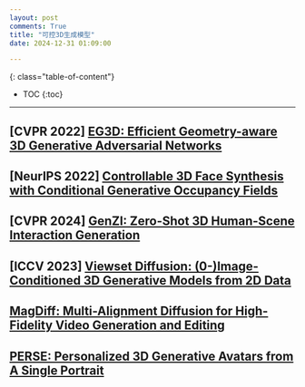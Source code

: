 ```yaml
---
layout: post
comments: True
title: "可控3D生成模型"
date: 2024-12-31 01:09:00

---
```


<!--more-->

{: class="table-of-content"}
* TOC
{:toc}

---

## \[**CVPR 2022**\] [EG3D: Efficient Geometry-aware 3D Generative Adversarial Networks](https://nvlabs.github.io/eg3d/)

## \[**NeurIPS 2022**\] [Controllable 3D Face Synthesis with Conditional Generative Occupancy Fields](https://keqiangsun.github.io/projects/cgof/)

## \[**CVPR 2024**\] [GenZI: Zero-Shot 3D Human-Scene Interaction Generation](https://craigleili.github.io/projects/genzi/)

## \[**ICCV 2023**\] [Viewset Diffusion: (0-)Image-Conditioned 3D Generative Models from 2D Data](https://szymanowiczs.github.io/viewset-diffusion)

## [MagDiff: Multi-Alignment Diffusion for High-Fidelity Video Generation and Editing](https://github.com/gulucaptain/videoassembler?tab=readme-ov-file)

## [PERSE: Personalized 3D Generative Avatars from A Single Portrait](https://hyunsoocha.github.io/perse/)
